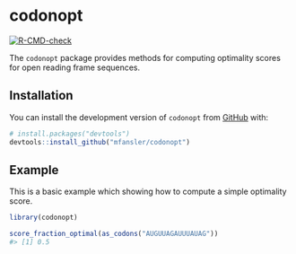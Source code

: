 
<!-- README.md is generated from README.Rmd. Please edit that file -->

# codonopt

<!-- badges: start -->

[![R-CMD-check](https://github.com/mfansler/codonopt/actions/workflows/R-CMD-check.yaml/badge.svg)](https://github.com/mfansler/codonopt/actions/workflows/R-CMD-check.yaml)
<!-- badges: end -->

The `codonopt` package provides methods for computing optimality scores
for open reading frame sequences.

## Installation

You can install the development version of `codonopt` from
[GitHub](https://github.com/) with:

``` r
# install.packages("devtools")
devtools::install_github("mfansler/codonopt")
```

## Example

This is a basic example which showing how to compute a simple optimality
score.

``` r
library(codonopt)

score_fraction_optimal(as_codons("AUGUUAGAUUUAUAG"))
#> [1] 0.5
```
